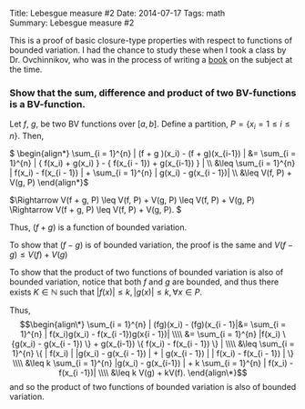 Title:  Lebesgue measure #2
Date: 2014-07-17
Tags: math  
Summary: Lebesgue measure #2

This is a proof of basic closure-type properties with respect to functions of bounded variation. I had the chance to study these when I took a class by Dr. Ovchinnikov, who was in the process of writing a [book](http://www.amazon.com/Measure-Integral-Derivative-Lebesgues-Universitext/dp/1461471958) on the subject at the time.  

### Show that the sum, difference and product of two BV-functions is a BV-function. ###

Let  $f$, $g$, be two BV functions over $[a, b]$.  Define a partition, $P = \{x_i = 1 \leq i \leq n \}.$  Then,  

$
\begin{align\*}
\sum_{i = 1}^{n} | (f + g )(x_i) - (f + g)(x_{i-1}) | &= \sum_{i = 1}^{n} | \{ f(x_i) + g(x_i) \} - \{ f(x_{i - 1}) + g(x_{i-1}) \} | \\\\  &\leq \sum_{i = 1}^{n} | f(x_i) - f(x_{i - 1}) | + \sum_{i = 1}^{n} | g(x_i) - g(x_{i - 1})|
\\\\  &\leq  V(f, P) + V(g, P)
\end{align\*}$
  

$\Rightarrow V(f + g, P) \leq V(f, P) + V(g, P) \leq V(f, P) + V(g, P)
\Rightarrow V(f + g, P) \leq V(f, P) + V(g, P).
$  

Thus, $(f + g)$ is a function of bounded variation.

To show that $(f - g)$ is of bounded variation, the proof is the same and $V(f - g) \leq V(f) + V(g)$

To show that the product of two functions of bounded variation is also of bounded variation, notice that both $f$ and $g$ are bounded, and thus there exists $K \in \mathbb{N}$ such that
$|f(x)| \leq k, |g(x) | \leq k, \forall x \in P$.

Thus, 
$$\begin{align\*}
\sum_{i = 1}^{n} | (fg)(x_i) - (fg)(x_{i - 1}|&= \sum_{i = 1}^{n} | f(x_i)g(x_i) - f(x_{i -1})g(x{i - 1})|
\\\\ &= \sum_{i = 1}^{n} |f(x_i) \{g(x_i) - g(x_{i - 1}) \} + g(x_{i-1}) \{ f(x_i) - f(x_{i - 1}) \} |
\\\\ &\leq \sum_{i = 1}^{n} \{ | f(x_i) | |g(x_i)  - g(x_{i - 1}) | + | g(x_{i - 1}) | | f(x_i) - f(x_{i - 1}) | \}
\\\\ &\leq k \sum_{i = 1}^{n} |g(x_i) - g(x_{i-1}) | + k \sum_{i = 1}^{n} | f(x_i) - f(x_{i -1})|
\\\\ &\leq k V(g) + kV(f).
\end{align\*}$$
and so the product of two functions of bounded variation is also of bounded variation.
